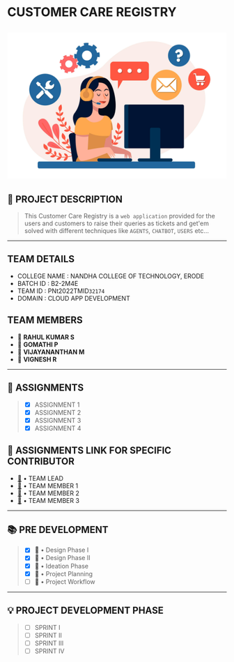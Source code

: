 # CUSTOMER CARE REGISTRY

![](https://github.com/IBM-EPBL/IBM-Project-13026-1659507202/blob/main/customer_care_registry.jpg)
---

## 📃 PROJECT DESCRIPTION
> This Customer Care Registry is a `web application` provided for the users and customers to raise their queries as tickets and get'em solved with different
techniques like `AGENTS`, `CHATBOT`, `USERS` etc...
---

## TEAM DETAILS 
- COLLEGE NAME : NANDHA COLLEGE OF TECHNOLOGY, ERODE
- BATCH ID : B2-2M4E
- TEAM ID : PNt2022TMID`32174`
- DOMAIN : CLOUD APP DEVELOPMENT

## TEAM MEMBERS
- 👦 **RAHUL KUMAR S**
- 👧 **GOMATHI P**
- 👦 **VIJAYANANTHAN M**
- 👦 **VIGNESH R**
---

## 🎯 ASSIGNMENTS
> - [x] ASSIGNMENT 1
> - [x] ASSIGNMENT 2
> - [x] ASSIGNMENT 3
> - [x] ASSIGNMENT 4

## 🔗 ASSIGNMENTS LINK FOR SPECIFIC CONTRIBUTOR
- <a href = "https://github.com/IBM-EPBL/IBM-Project-13026-1659507202/tree/main/Assignments/Team%20Lead">📂</a> • TEAM LEAD
- <a href = "https://github.com/IBM-EPBL/IBM-Project-13026-1659507202/tree/main/Assignments/Team%20Member%201">📂</a> • TEAM MEMBER 1
- <a href = "https://github.com/IBM-EPBL/IBM-Project-13026-1659507202/tree/main/Assignments/Team%20Member%202">📂</a> • TEAM MEMBER 2
- <a href = "https://github.com/IBM-EPBL/IBM-Project-13026-1659507202/tree/main/Assignments/Team%20Member%203">📂</a> • TEAM MEMBER 3
---

## 📚 PRE DEVELOPMENT
> - [x] <a herf = "https://github.com/IBM-EPBL/IBM-Project-13026-1659507202/tree/main/Pre-Development/Design_Phase_1">📂</a> • Design Phase I 
> - [x] <a herf = "https://github.com/IBM-EPBL/IBM-Project-13026-1659507202/tree/main/Pre-Development/Design_Phase_2">📂</a> • Design Phase II 
> - [x] <a herf = "https://github.com/IBM-EPBL/IBM-Project-13026-1659507202/tree/main/Pre-Development/Ideation_Phase">📂</a> • Ideation Phase 
> - [x] <a herf = "https://github.com/IBM-EPBL/IBM-Project-13026-1659507202/tree/main/Pre-Development/Project_Planning">📂</a> • Project Planning
> - [ ] <a herf = "https://github.com/IBM-EPBL/IBM-Project-13026-1659507202/tree/main/Pre-Development/Project_Workflow">📂</a> • Project Workflow 
---

## 💡 PROJECT DEVELOPMENT PHASE
> - [ ] SPRINT I
> - [ ] SPRINT II
> - [ ] SPRINT III
> - [ ] SPRINT IV

